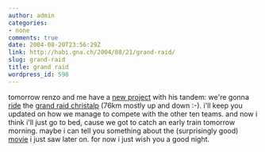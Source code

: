 ```yaml
---
author: admin
categories:
- none
comments: true
date: 2004-08-20T23:56:29Z
link: http://habi.gna.ch/2004/08/21/grand-raid/
slug: grand-raid
title: grand raid
wordpress_id: 598
---
```


tomorrow renzo and me have a [new project](http://habi.gna.ch/blog/archives/000103.html) with his tandem: we're gonna [ride](http://services.datasport.com/2004/mtb/GrandRaid/START021.HTM) the [grand raid christalp](http://www.grand-raid-cristalp.ch) (76km mostly up and down :-).
i'll keep you updated on how we manage to compete with the other ten teams.
and now i think i'll just go to bed, cause we got to catch an early train tomorrow morning. maybe i can tell you something about the (surprisingly good) [movie](http://imdb.com/title/tt0343818/) i just saw later on.
for now i just wish you a good night.
